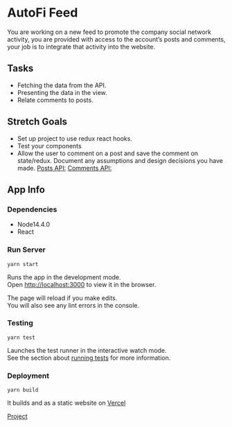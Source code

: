 # AutoFi Feed

You are working on a new feed to promote the company social network activity, you are
provided with access to the account’s posts and comments, your job is to integrate that activity
into the website.

## Tasks

- Fetching the data from the API.
- Presenting the data in the view.
- Relate comments to posts.

## Stretch Goals

- Set up project to use redux react hooks.
- Test your components
- Allow the user to comment on a post and save the comment on state/redux.
Document any assumptions and design decisions you have made.
[Posts API:](https://jsonplaceholder.typicode.com/posts)
[Comments API:](https://jsonplaceholder.typicode.com/comments)

## App Info

### Dependencies

- Node14.4.0
- React

### Run Server

 `yarn start`

Runs the app in the development mode.\
Open [http://localhost:3000](http://localhost:3000) to view it in the browser.

The page will reload if you make edits.\
You will also see any lint errors in the console.

### Testing

`yarn test`

Launches the test runner in the interactive watch mode.\
See the section about [running tests](https://facebook.github.io/create-react-app/docs/running-tests) for more information.

### Deployment

`yarn build`

It builds and as a static website on [Vercel](https://vercel.com/)

[Project](https://social-network-test.vercel.app/)
